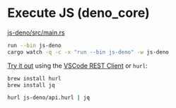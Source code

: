 # Execute JS (deno_core)

[js-deno/src/main.rs](./src/main.rs)

```bash
run --bin js-deno
cargo watch -q -c -x "run --bin js-deno" -w js-deno
```

[Try it out](./api.http) using the [VSCode REST Client](https://marketplace.visualstudio.com/items?itemName=humao.rest-client) or `hurl`:

```bash
brew install hurl
brew install jq

hurl js-deno/api.hurl | jq
```

